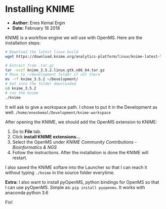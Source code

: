 # Installing KNIME

- __Author:__ Enes Kemal Ergin
- __Date:__ February 18 2018

KNIME is a workflow engine we will use with OpenMS. Here are the installation steps:

```Bash
# Download the latest linux build
wget https://download.knime.org/analytics-platform/linux/knime-latest-linux.gtk.x86_64.tar.gz

# Extract from .tar.gz
tar -xvzf knime_3.5.2.linux.gtk.x86_64.tar.gz
# Move to ~/Development folder if not there
mv -rf knime_3.5.2 ~/Development/
# Get into the folder downloaded
cd knime_3.5.2
# run the knime
./knime
```

It will ask to give a workspace path. I chose to put it in the Development as well. ```/home/eneskemal/Development/knime-workspace```


After opening the KNIME, we should add the OpenMS extension to KNIME:

1. Go to __File__ tab.
2. Click __install KNIME extensions...__
3. Select the OpenMS under   _KNIME Community Contributions - Bioinformatics & NGS_
4. Follow the instructions. After the installation is done the KNIME will restart.


I also saved the KNIME softare into the Launcher so that I can reach it without typing ```./knime``` in the source folder everytime.


__Extra:__ I also want to install pyOpenMS, python bindings for OpenMS so that I can use pyOpenMS. Simple as: ```pip install pyopenms```. It works with anaconda python 3.6

Fin!

